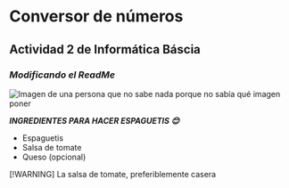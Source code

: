 # Conversor de números
## **Actividad 2 de Informática Báscia**
### _Modificando el ReadMe_
![Imagen de una persona que no sabe nada porque no sabía qué imagen poner](https://img.freepik.com/vector-premium/persona-confundida-rodeada-signos-interrogacion-hombre-no-sabe-que-personaje-intenta-encontrar-solucion_254969-2555.jpg?w=2000)

***INGREDIENTES PARA HACER ESPAGUETIS 😊***
- Espaguetis
- Salsa de tomate
- Queso (opcional)

[!WARNING]
La salsa de tomate, preferiblemente casera
